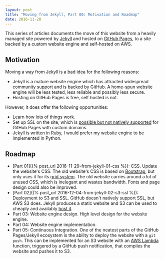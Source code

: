 ```yaml
---
layout: post
title: "Moving from Jekyll, Part 00: Motivation and Roadmap"
date: 2016-11-28
---
```


This series of articles documents the move of this website from a heavily managed site powered by [Jekyll](https://jekyllrb.com/) and hosted on [GitHub Pages](https://pages.github.com/), to a site backed by a custom website engine and self-hosted on AWS.

## Motivation

Moving a way from Jekyll is a bad idea for the following reasons:

- Jekyll is a mature website engine which has attracted widespread community support and is backed by GitHub. A home-spun website engine will be less tested, less reliable and possibly less secure.
- Hosting on GitHub Pages is free, self hosted is not.

However, it does offer the following opportunities:

- Learn how lots of things work.
- Set up SSL on the site, which is [possible but not natively supported](https://github.com/isaacs/github/issues/156) for GitHub Pages with custom domains.
- Jekyll is written in Ruby, I would prefer my website engine to be implemented in Python.

## Roadmap

- [Part 01]({% post_url 2016-11-29-from-jekyll-01-css %}): CSS. Update the website's CSS. The old website's CSS is based on [Bootstrap](http://getbootstrap.com/), but only uses it for its [grid system](http://getbootstrap.com/css/#grid). The old website carries around a lot of unused CSS, which is inelegant and wastes bandwidth. Fonts and page design could also be improved.
- [Part 02]({% post_url 2016-12-04-from-jekyll-02-s3-ssl %}): Deployment to S3 and SSL. GitHub doesn't natively support SSL, but AWS S3 does. Jekyll produces a static website and S3 can be used to cheaply and availably [host it](http://docs.aws.amazon.com/AmazonS3/latest/dev/WebsiteHosting.html).
- Part 03: Website engine design. High level design for the website engine.
- Part 04: Website engine implementation.
- Part 05: Continuous Integration. One of the neatest parts of the GitHub Pages/Jekyll ecosystem is the ability to deploy the website with a `git push`. This can be implemented for an S3 website with an [AWS Lambda](http://docs.aws.amazon.com/lambda/latest/dg/welcome.html) function, triggered by a GitHub push notification, that compiles the website and pushes it to S3.
